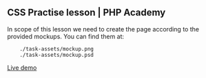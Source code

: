 CSS Practise lesson | PHP Academy
----------------------------------------------

In scope of this lesson we need to create the page according to the provided mockups.
You can find them at: 

        ./task-assets/mockup.png
        ./task-assets/mockup.psd
        
[Live demo](https://pilotessa.github.io/lesson-4-css-practice/)